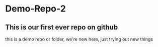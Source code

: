 # Demo-Repo-2
## This is our first ever repo on github
this is a demo repo or folder, we're new here, just trying out new things

